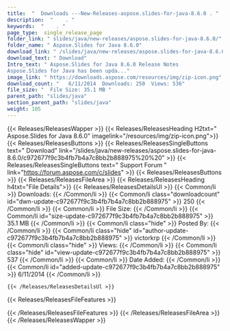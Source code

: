```yaml
---
title:  "  Downloads ---New-Releases-aspose.slides-for-java-8.6.0 . " 
description:  "    . " 
keywords:  "    . " 
page_type:  single_release_page
folder_link: " slides/java/new-releases/aspose.slides-for-java-8.6.0/"
folder_name: " Aspose.Slides for Java 8.6.0"
download_link: " /slides/java/new-releases/aspose.slides-for-java-8.6.0/c972677f9c3b4fb7b4a7c8bb2b888975"
download_text: " Download"
Intro_text: " Aspose.Slides for Java 8.6.0 Release Notes
Aspose.Slides for Java has been upda..."
image_link: " https://downloads.aspose.com/resources/img/zip-icon.png"
download_count: "   6/11/2014  Downloads: 250  Views: 536"
file_size: "  File Size: 35.1 MB "
parent_path: "slides/java"
section_parent_path: "slides/java"
weight: 105 
---
```


{{< Releases/ReleasesWapper >}}
  {{< Releases/ReleasesHeading H2txt=" Aspose.Slides for Java 8.6.0" imagelink="/resources/img/zip-icon.png">}}
  {{< Releases/ReleasesButtons >}}
    {{< Releases/ReleasesSingleButtons text=" Download" link="/slides/java/new-releases/aspose.slides-for-java-8.6.0/c972677f9c3b4fb7b4a7c8bb2b888975%20%20" >}}
    {{< Releases/ReleasesSingleButtons text=" Support Forum " link="https://forum.aspose.com/c/slides" >}}
  {{< Releases/ReleasesButtons >}}
  {{< Releases/ReleasesFileArea >}}
    {{< Releases/ReleasesHeading h4txt="File Details">}}
    {{< Releases/ReleasesDetailsUl >}}
            {{< Common/li  >}} Downloads: {{< /Common/li >}} 
      {{< Common/li class="downloadcount" id="dwn-update-c972677f9c3b4fb7b4a7c8bb2b888975" >}} 250 {{< /Common/li >}} 
      {{< Common/li  >}} File Size: {{< /Common/li >}} 
      {{< Common/li id="size-update-c972677f9c3b4fb7b4a7c8bb2b888975" >}} 35.1 MB {{< /Common/li >}} 
      {{< Common/li  class="hide" >}} Posted By: {{< /Common/li >}} 
      {{< Common/li class="hide" id="author-update-c972677f9c3b4fb7b4a7c8bb2b888975" >}} victorkrp {{< /Common/li >}} 
      {{< Common/li class="hide"  >}} Views: {{< /Common/li >}} 
      {{< Common/li class="hide" id="view-update-c972677f9c3b4fb7b4a7c8bb2b888975" >}} 537 {{< /Common/li >}} 
      {{< Common/li  >}} Date Added: {{< /Common/li >}} 
      {{< Common/li id="added-update-c972677f9c3b4fb7b4a7c8bb2b888975" >}} 6/11/2014 {{< /Common/li >}} 

    {{< /Releases/ReleasesDetailsUl >}}

  {{< Releases/ReleasesFileFeatures >}}
      
  {{< /Releases/ReleasesFileFeatures >}}
 {{< /Releases/ReleasesFileArea >}}
{{< /Releases/ReleasesWapper >}}


